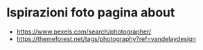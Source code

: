 # Ispirazioni foto pagina about


- https://www.pexels.com/search/photographer/
- https://themeforest.net/tags/photography?ref=vandelaydesign